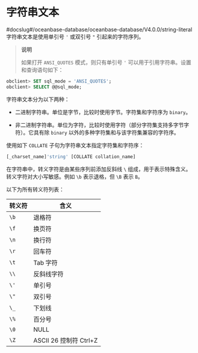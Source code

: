 字符串文本 
==========================
#docslug#/oceanbase-database/oceanbase-database/V4.0.0/string-literal
字符串文本是使用单引号 `'` 或双引号 `"` 引起来的字符序列。
>**说明**
>
>如果打开 `ANSI_QUOTES` 模式，则只有单引号 `'` 可以用于引用字符串。设置和查询语句如下：

```sql
obclient> SET sql_mode = 'ANSI_QUOTES';
obclient> SELECT @@sql_mode;
```



字符串文本分为以下两种：

* 二进制字符串。单位是字节，比较时使用字节。字符集和字符序为 `binary`。

  

* 非二进制字符串。单位为字符，比较时使用字符（部分字符集支持多字节字符）。它具有除 `binary` 以外的多种字符集和与该字符集兼容的字符序。

  




使用如下 `COLLATE` 子句为字符串文本指定字符集和字符序：

```sql
[_charset_name]'string' [COLLATE collation_name]
```



在字符串中，转义字符是由某些序列前添加反斜线 `\` 组成，用于表示特殊含义。转义字符对大小写敏感。例如 `\b` 表示退格，但 `\B` 表示 `B`。

以下为所有转义符列表：


| 转义符  |                 含义                  |
|------|-------------------------------------|
| `\b` | 退格符                                 |
| `\f` | 换页符                                 |
| `\n` | 换行符                                 |
| `\r` | 回车符                                 |
| `\t` | Tab 字符                              |
| `\\` | 反斜线字符                               |
| `\'` | 单引号                                 |
| `\"` | 双引号                                 |
| `\_` | 下划线                                 |
| `\%` | 百分号                                 |
| `\0` | NULL                                |
| `\Z` | ASCII 26 控制符 Ctrl+Z |




